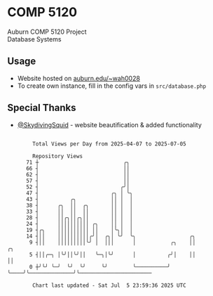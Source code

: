 # COMP 5120
Auburn COMP 5120 Project  
Database Systems

## Usage
- Website hosted on [auburn.edu/~wah0028](https://webhome.auburn.edu/~wah0028/)
- To create own instance, fill in the config vars in `src/database.php`

## Special Thanks
- [@SkydivingSquid](https://github.com/SkydivingSquid) - website beautification & added functionality

```

        Total Views per Day from 2025-04-07 to 2025-07-05

        Repository Views
      71 ┼                           ╭╮
      66 ┤                           ││
      62 ┤                           ││
      57 ┤                           ││
      52 ┤                          ╭╯│
      47 ┤                       ╭╮ │ ╰╮
      43 ┤          ╭╮           ││ │  │
      38 ┤      ╭╮  ││  ╭╮       ││ │  │
      33 ┤      ││  ││  ││       ││ │  │
      28 ┤      ││╭╮││╭╮││       ││ │  │
      24 ┤      ││││││││││ ╭╮    ││ │  │
      19 ┤╭╮    ││││││││││ ││    │╰╮│  │
      14 ┤││    ││││││││││╭╯│  ╭╮│ ╰╯  ╰╮                 ╭╮
       9 ┤││    │││││││││╰╯ │  │││      │           ╭╮    ││              ╭╮
       5 ┤││╭─╮ │╰╯││╰╯││   ╰─╮│╰╯      │          ╭╯│    ││              ││
       0 ┼╯╰╯ ╰─╯  ╰╯  ╰╯     ╰╯        ╰──────────╯ ╰────╯╰──────────────╯╰───────────────────────

        Chart last updated - Sat Jul  5 23:59:36 2025 UTC
        
```
